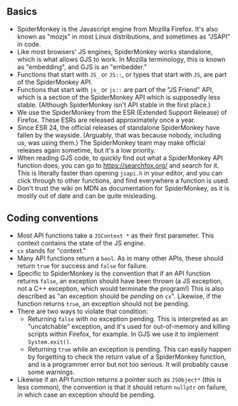 ## Basics

- SpiderMonkey is the Javascript engine from Mozilla Firefox. It's also known as "mozjs" in most Linux distributions, and sometimes as "JSAPI" in code.
- Like most browsers' JS engines, SpiderMonkey works standalone, which is what allows GJS to work. In Mozilla terminology, this is known as "embedding", and GJS is an "embedder."
- Functions that start with `JS_` or `JS::`, or types that start with `JS`, are part of the SpiderMonkey API.
- Functions that start with `js_` or `js::` are part of the "JS Friend" API, which is a section of the SpiderMonkey API which is supposedly less stable. (Although SpiderMonkey isn't API stable in the first place.)
- We use the SpiderMonkey from the ESR (Extended Support Release) of Firefox. These ESRs are released approximately once a year.
- Since ESR 24, the official releases of standalone SpiderMonkey have fallen by the wayside. (Arguably, that was because nobody, including us, was using them.) The SpiderMonkey team may make official releases again sometime, but it's a low priority.
- When reading GJS code, to quickly find out what a SpiderMonkey API function does, you can go to https://searchfox.org/ and search for it. This is literally faster than opening `jsapi.h` in your editor, and you can click through to other functions, and find everywhere a function is used.
- Don't trust the wiki on MDN as documentation for SpiderMonkey, as it is mostly out of date and can be quite misleading.

## Coding conventions

- Most API functions take a `JSContext *` as their first parameter. This context contains the state of the JS engine.
- `cx` stands for "context."
- Many API functions return a `bool`. As in many other APIs, these should return `true` for success and `false` for failure.
- Specific to SpiderMonkey is the convention that if an API function returns `false`, an  exception should have been thrown (a JS exception, not a C++ exception, which would terminate the program!) This is also described as "an exception should be _pending_ on `cx`". Likewise, if the function returns `true`, an exception should not be pending.
- There are two ways to violate that condition:
  - Returning `false` with no exception pending. This is interpreted as an "uncatchable" exception, and it's used for out-of-memory and killing scripts within Firefox, for example. In GJS we use it to implement `System.exit()`.
  - Returning `true` while an exception is pending. This can easily happen by forgetting to check the return value of a SpiderMonkey function, and is a programmer error but not too serious. It will probably cause some warnings.
- Likewise if an API function returns a pointer such as `JSObject*` (this is less common), the convention is that it should return `nullptr` on failure, in which case an exception should be pending.
